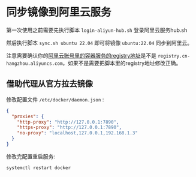 # 同步镜像到阿里云服务

第一次使用之前需要先执行脚本 `login-aliyun-hub.sh` 登录阿里云服务hub.sh

然后执行脚本 `sync.sh ubuntu 22.04` 即可将镜像 `ubuntu:22.04` 同步到阿里云。

注意需要确认你的[阿里云账号里的容器服务的registry地址](https://cr.console.aliyun.com/cn-hangzhou/instance/dashboard)是不是 `registry.cn-hangzhou.aliyuncs.com`，如果不是需要把脚本里的registry地址修改正确。

## 借助代理从官方拉去镜像

修改配置文件 `/etc/docker/daemon.json` : 

```json
{
  "proxies": {
    "http-proxy": "http://127.0.0.1:7890",
    "https-proxy": "http://127.0.0.1:7890",
    "no-proxy": "localhost,127.0.0.1,192.168.1.3"
  }
}
```

修改完配置重启服务:
```bash
systemctl restart docker
```